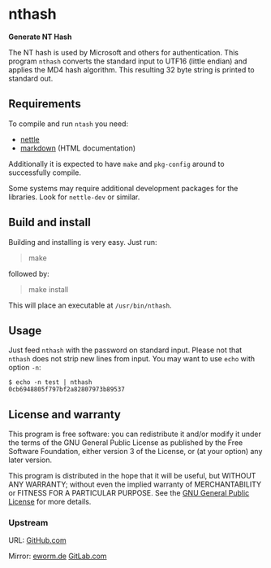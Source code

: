 nthash
======

**Generate NT Hash**

The NT hash is used by Microsoft and others for authentication. This
program `nthash` converts the standard input to UTF16 (little endian)
and applies the MD4 hash algorithm. This resulting 32 byte string is
printed to standard out.

Requirements
------------

To compile and run `ntash` you need:

* [nettle](https://www.lysator.liu.se/~nisse/nettle/)
* [markdown](https://daringfireball.net/projects/markdown/) (HTML documentation)

Additionally it is expected to have `make` and `pkg-config` around to
successfully compile.

Some systems may require additional development packages for the libraries.
Look for `nettle-dev` or similar.

Build and install
-----------------

Building and installing is very easy. Just run:

> make

followed by:

> make install

This will place an executable at `/usr/bin/nthash`.

Usage
-----

Just feed `nthash` with the password on standard input. Please not that
`nthash` does not strip new lines from input. You may want to use `echo`
with option `-n`:

    $ echo -n test | nthash
    0cb6948805f797bf2a82807973b89537

License and warranty
--------------------

This program is free software: you can redistribute it and/or modify
it under the terms of the GNU General Public License as published by
the Free Software Foundation, either version 3 of the License, or
(at your option) any later version.

This program is distributed in the hope that it will be useful,
but WITHOUT ANY WARRANTY; without even the implied warranty of
MERCHANTABILITY or FITNESS FOR A PARTICULAR PURPOSE.  See the
[GNU General Public License](COPYING.md) for more details.

### Upstream

URL:
[GitHub.com](https://github.com/eworm-de/nthash#nthash)

Mirror:
[eworm.de](https://git.eworm.de/cgit.cgi/nthash/)
[GitLab.com](https://gitlab.com/eworm-de/nthash#nthash)
